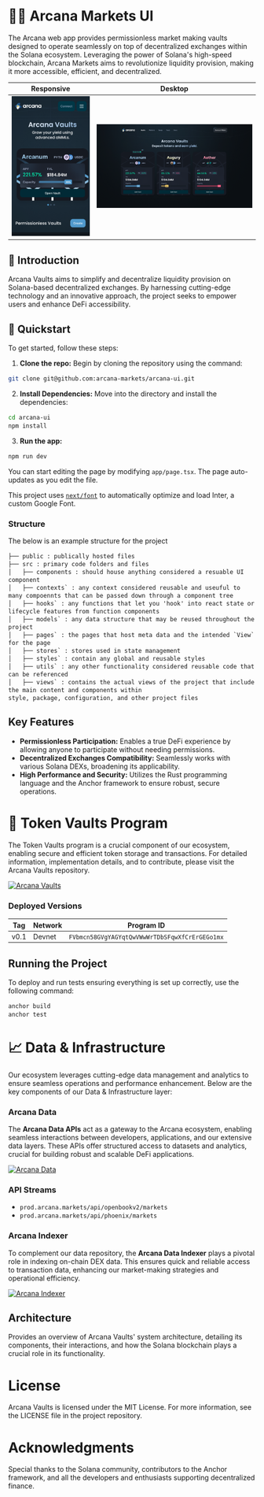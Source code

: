 # 🧙‍♂️ Arcana Markets UI

The Arcana web app provides permissionless market making vaults designed to operate seamlessly on top of decentralized exchanges within the Solana ecosystem. Leveraging the power of Solana's high-speed blockchain, Arcana Markets aims to revolutionize liquidity provision, making it more accessible, efficient, and decentralized.

Responsive                     |  Desktop
:-------------------------:|:-------------------------:
![](arcana-ui-mobile.png)  |  ![](arcana-ui-desktop.png)

## 👋 Introduction

Arcana Vaults aims to simplify and decentralize liquidity provision on Solana-based decentralized exchanges. By harnessing cutting-edge technology and an innovative approach, the project seeks to empower users and enhance DeFi accessibility.

## 🚀 Quickstart

To get started, follow these steps:

1. **Clone the repo:** Begin by cloning the repository using the command:

```bash
git clone git@github.com:arcana-markets/arcana-ui.git
```

2. **Install Dependencies:** Move into the directory and install the dependencies:

```bash
cd arcana-ui
npm install
```

3. **Run the app:**

```bash
npm run dev
```

You can start editing the page by modifying `app/page.tsx`. The page auto-updates as you edit the file.

This project uses [`next/font`](https://nextjs.org/docs/basic-features/font-optimization) to automatically optimize and load Inter, a custom Google Font.
 
### Structure

The below is an example structure for the project
 
```
├── public : publically hosted files
├── src : primary code folders and files 
│   ├── components : should house anything considered a resuable UI component
│   ├── contexts` : any context considered reusable and useuful to many compoennts that can be passed down through a component tree
│   ├── hooks` : any functions that let you 'hook' into react state or lifecycle features from function components
│   ├── models` : any data structure that may be reused throughout the project
│   ├── pages` : the pages that host meta data and the intended `View` for the page
│   ├── stores` : stores used in state management
│   ├── styles` : contain any global and reusable styles
│   ├── utils` : any other functionality considered reusable code that can be referenced
│   ├── views` : contains the actual views of the project that include the main content and components within
style, package, configuration, and other project files

```
## Key Features

- **Permissionless Participation:** Enables a true DeFi experience by allowing anyone to participate without needing permissions.
- **Decentralized Exchanges Compatibility:** Seamlessly works with various Solana DEXs, broadening its applicability.
- **High Performance and Security:** Utilizes the Rust programming language and the Anchor framework to ensure robust, secure operations.


# 🏦 Token Vaults Program

The Token Vaults program is a crucial component of our ecosystem, enabling secure and efficient token storage and transactions. For detailed information, implementation details, and to contribute, please visit the Arcana Vaults repository.

<a href="https://github.com/arcana-markets/arcana-vaults">
  <img src="https://img.shields.io/badge/Arcana-Vaults-blue" alt="Arcana Vaults" style="height: 30px;"/>
</a>

### Deployed Versions

| Tag  | Network | Program ID                                  |
| ---- | ------- | ------------------------------------------- |
| v0.1 | Devnet  | `FVbmcn58GVgYAGYqtQwVWwWrTDbSFqwXfCrErGEGo1mx` |

## Running the Project

To deploy and run tests ensuring everything is set up correctly, use the following command:

```bash
anchor build
anchor test
```

# 📈 Data & Infrastructure

Our ecosystem leverages cutting-edge data management and analytics to ensure seamless operations and performance enhancement. Below are the key components of our Data & Infrastructure layer:

### Arcana Data

The **Arcana Data APIs** act as a gateway to the Arcana ecosystem, enabling seamless interactions between developers, applications, and our extensive data layers. These APIs offer structured access to datasets and analytics, crucial for building robust and scalable DeFi applications.

<a href="https://github.com/arcana-markets/arcana-data">
  <img src="https://img.shields.io/badge/Arcana-Data-blue" alt="Arcana Data" style="height: 30px;"/>
</a>

### API Streams

  - `prod.arcana.markets/api/openbookv2/markets`
  - `prod.arcana.markets/api/phoenix/markets`

### Arcana Indexer

To complement our data repository, the **Arcana Data Indexer** plays a pivotal role in indexing on-chain DEX data. This ensures quick and reliable access to transaction data, enhancing our market-making strategies and operational efficiency.

<a href="https://github.com/arcana-markets/arcana-indexer">
  <img src="https://img.shields.io/badge/Arcana-Indexer-blue" alt="Arcana Indexer" style="height: 30px;"/>
</a>

## Architecture

Provides an overview of Arcana Vaults' system architecture, detailing its components, their interactions, and how the Solana blockchain plays a crucial role in its functionality.

# License

Arcana Vaults is licensed under the MIT License. For more information, see the LICENSE file in the project repository.

# Acknowledgments

Special thanks to the Solana community, contributors to the Anchor framework, and all the developers and enthusiasts supporting decentralized finance.

